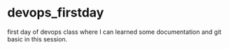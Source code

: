 # devops_firstday
first day of devops class where I can learned  some documentation and git basic in this session.
